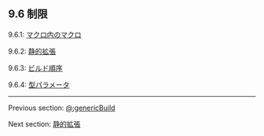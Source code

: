 ## 9.6 制限

9.6.1: [マクロ内のマクロ](#)

9.6.2: [静的拡張](macro-limitations-static-extension.md)

9.6.3: [ビルド順序](macro-limitations-build-order.md)

9.6.4: [型パラメータ](#)

---

Previous section: [@:genericBuild](macro-generic-build.md)

Next section: [静的拡張](macro-limitations-static-extension.md)